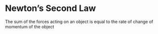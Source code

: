 # Newton’s Second Law
The sum of the forces acting on an object is equal to the rate of change of momentum of the object